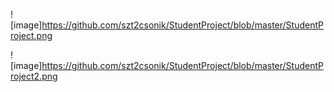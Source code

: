 
! [image]https://github.com/szt2csonik/StudentProject/blob/master/StudentProject.png

! [image]https://github.com/szt2csonik/StudentProject/blob/master/StudentProject2.png
